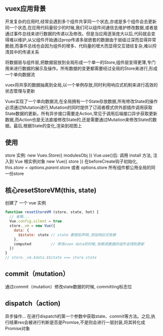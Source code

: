## vuex应用背景
开发复杂的应用时,经常会遇到多个组件共享同一个状态,亦或是多个组件会去更新同一个状态,在应用代码量较少的时候,我们可以组件间通信去维护修改数据,或者是通过事件总线来进行数据的传递以及修改。但是当应用逐渐庞大以后,代码就会变得难以维护,从父组件开始通过prop传递多层嵌套的数据由于层级过深而显得异常脆弱,而事件总线也会因为组件的增多、代码量的增大而显得交互错综复杂,难以捋清其中的传递关系

将数据层与组件层,把数据层放到全局形成一个单一的Store,组件层变得更薄,专门用来进行数据的展示及操作。所有数据的变更都需要经过全局的Store来进行,形成一个单向数据流

vuex将共享的数据抽离到全局,以一个单例存放,同时利用响应式机制来进行高效的状态管理与更新

Vuex实现了一个单向数据流,在全局拥有一个State存放数据,所有修改State的操作必须通过Mutation进行,Mutation的同时提供了订阅者模式供外部插件调用获取State数据的更新。所有异步接口需要走Action,常见于调用后端接口异步获取更新数据,而Action也是无法直接修改State的,还是需要通过Mutation来修改State的数据。最后,根据State的变化,渲染到视图上

## 使用
store 实例: new Vuex.Store({ modulesObj })
Vue.use()后: 调用 install 方法, 注入到 Vue 根实例对象 new Vue({ store })
在beforeCreate钩子初始化, this.$store = options.parent.$store 或者 options.store
所有组件都公用全局的同一份store

## 核心resetStoreVM(this, state)
创建了 一个 vue 实例
```js
function resetStoreVM (store, state, hot) {
  // 省略...
  Vue.config.silent = true
  store._vm = new Vue({
    data: {
      $$state: state // state 要提前声明,添加响应式依赖
    },
    computed         // 修改vuex data的时候,依赖其数据的组件会得到更新
  })
}
// store._vm.$data.$$state === store.state
```
## commit（mutation）
通过commit（mutation）修改state数据的时候, committing标志位

## dispatch（action)
异步操作...
在进行dispatch的第一个参数中获取state、commit等方法。之后,执行结果res会被进行判断是否是Promise,不是则会进行一层封装,将其转化成Promise对象
